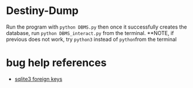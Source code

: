 # Destiny-Dump

Run the program with `python DBMS.py` then once it successfully creates the database, run `python DBMS_interact.py` from the terminal. \*\*NOTE, if previous does not work, try `python3` instead of `python`from the terminal

# bug help references

- [sqlite3 foreign keys](https://www.reddit.com/r/learnpython/comments/kufvhj/sqlite_foreign_key_not_working/)
